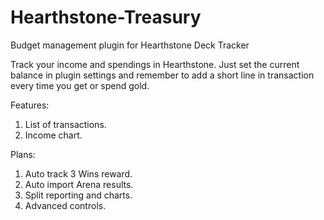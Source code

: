 # Hearthstone-Treasury
Budget management plugin for Hearthstone Deck Tracker

Track your income and spendings in Hearthstone.
Just set the current balance in plugin settings and remember to add a short line in transaction every time you get or spend gold.

Features:
1) List of transactions.
2) Income chart.

Plans:
1) Auto track 3 Wins reward.
2) Auto import Arena results.
3) Split reporting and charts.
4) Advanced controls.
